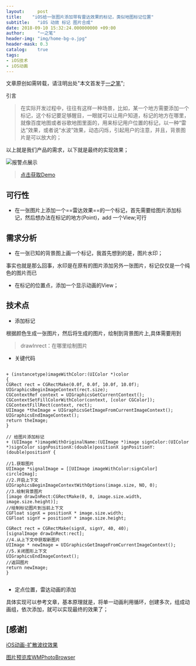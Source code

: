 ```yaml
---
layout:     post
title:    "iOS给一张图片添加带有雷达效果的标记，类似地图标记位置"
subtitle:   "iOS 动效 标记 图片合成"
date: 2018-09-10 15:32:24.000000000 +09:00
author:     "一之笔"
header-img: "img/home-bg-o.jpg"
header-mask: 0.3
catalog:    true
tags:
- iOS技术
- iOS动画
---
```


文章原创如需转载，请注明出处"本文首发于[一之笔](https://yizibi.github.io/)";


引言

> 在实际开发过程中，往往有这样一种场景，比如，某一个地方需要添加一个标记，这个标记要足够醒目，一眼就可以让用户知道，标记的地方在哪里，就像百度地图或者谷歌地图里面的，用来标记用户位置的标记，以一种“雷达”效果，或者说“水波”效果，动态闪烁，引起用户的注意，并且，背景图片是可以放大的；


以上就是我们产品的需求，以下就是最终的实现效果；

![报警点展示](http://o9zpq25pv.bkt.clouddn.com/lucyBlog/image.gif)

> [点击获取Demo](https://github.com/lucyios/CustomeUILib)

## 可行性

* 在一张图片上添加一个==雷达效果==的一个标记，首先需要给图片添加标记，然后想办法在标记的地方(Point)，add 一个View;可行

## 需求分析

* 在一张已知的背景图上画一个标记，我首先想到的是，图片水印；

事实也就是那么回事，水印是在原有的图片添加另外一张图片，标记仅仅是一个纯色的图片而已

* 在标记的位置点，添加一个显示动画的View；

## 技术点

* 添加标记

根据颜色生成一张图片，然后将生成的图片，绘制到背景图片上,具体需要用到 

> drawInrect：在哪里绘制图片

* 关键代码

```

+ (instancetype)imageWithColor:(UIColor *)color
{
CGRect rect = CGRectMake(0.0f, 0.0f, 10.0f, 10.0f);
UIGraphicsBeginImageContext(rect.size);
CGContextRef context = UIGraphicsGetCurrentContext();
CGContextSetFillColorWithColor(context, [color CGColor]);
CGContextFillRect(context, rect);
UIImage *theImage = UIGraphicsGetImageFromCurrentImageContext();
UIGraphicsEndImageContext();
return theImage;
}

// 给图片添加标记
+ (UIImage *)imageWithOriginalName:(UIImage *)image signColor:(UIColor *)signColor signPositionX:(double)positionX ignPositionY:(double)positionY {

//1.获取图片
UIImage *signalImage = [[UIImage imageWithColor:signColor] circleImag];
//2.开启上下文
UIGraphicsBeginImageContextWithOptions(image.size, NO, 0);
//3.绘制背景图片
[image drawInRect:CGRectMake(0, 0, image.size.width, image.size.height)];
//绘制标记图片到当前上下文
CGFloat signX = positionX * image.size.width;
CGFloat signY = positionY * image.size.height;

CGRect rect = CGRectMake(signX, signY, 40, 40);
[signalImage drawInRect:rect];
//4.从上下文中获取新图片
UIImage * newImage = UIGraphicsGetImageFromCurrentImageContext();
//5.关闭图形上下文
UIGraphicsEndImageContext();
//返回图片
return newImage;
}


```
* 定点位置，雷达动画的添加

具体实现可以参考文章，基本原理就是，将单一动画利用循环，创建多次，组成动画组，依次添加，就可以实现最终的效果了；



## [感谢]

[iOS动画-扩散波纹效果](http://www.cocoachina.com/ios/20180327/22778.html)

[图片预览库WMPhotoBrowser](https://github.com/zhengwenming/WMPhotoBrowser)
